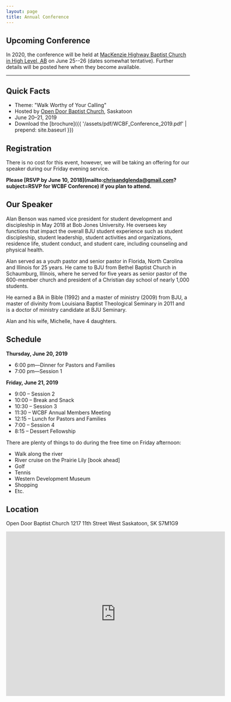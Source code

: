 ```yaml
---
layout: page
title: Annual Conference
---
```


 ## Upcoming Conference

In 2020, the conference will be held at [MacKenzie Highway Baptist Church in High Level, AB](https://goo.gl/maps/jE9Ae9pwQSqg8HCr7) on June 25--26 (dates somewhat tentative). Further details will be posted here when they become available.

------------- 


## Quick Facts

* Theme: "Walk Worthy of Your Calling"
* Hosted by [Open Door Baptist Church](https://www.odbaptist.ca/), Saskatoon
* June 20&ndash;21, 2019
* Download the [brochure]({{ '/assets/pdf/WCBF_Conference_2019.pdf' | prepend: site.baseurl }})


## Registration

There is no cost for this event, however, we will be taking an offering for our speaker during our Friday evening service. 

**Please [RSVP by June 10, 2018](mailto:chrisandglenda@gmail.com?subject=RSVP for WCBF Conference) if you plan to attend.**

## Our Speaker

Alan Benson was named vice president for student development and discipleship in May 2018 at Bob Jones University. He oversees key functions that impact the overall BJU student experience such as student discipleship, student leadership, student activities and organizations, residence life, student conduct, and student care, including counseling and physical health. 

Alan served as a youth pastor and senior pastor in Florida, North Carolina and Illinois for 25 years. He came to BJU from Bethel Baptist Church in Schaumburg, Illinois, where he served for five years as senior pastor of the 600-member church and president of a Christian day school of nearly 1,000 students.

He earned a BA in Bible (1992) and a master of ministry (2009) from BJU, a master of divinity from Louisiana Baptist Theological Seminary in 2011 and is a doctor of ministry candidate at BJU Seminary.

Alan and his wife, Michelle, have 4 daughters. 

## Schedule

**Thursday, June 20, 2019**

* 6:00 pm—Dinner for Pastors and Families
* 7:00 pm—Session 1

**Friday, June 21, 2019**

* 9:00 – Session 2 
* 10:00 – Break and Snack 
* 10:30 – Session 3 
* 11:30 – WCBF Annual Members Meeting 
* 12:15 – Lunch for Pastors and Families 
* 7:00 – Session 4 
* 8:15 – Dessert Fellowship 

There are plenty of things to do during the free time on Friday afternoon: 

* Walk along the river 
* River cruise on the Prairie Lily [book ahead] 
* Golf 
* Tennis 
* Western Development Museum 
* Shopping 
* Etc. 

## Location

<span>
Open Door Baptist Church  
1217 11th Street West  
Saskatoon, SK S7M1G9
</span>

<p>
	<iframe src="https://www.google.com/maps/embed?pb=!1m18!1m12!1m3!1d612.5225753986738!2d-106.68958177069348!3d52.11448573022226!2m3!1f0!2f0!3f0!3m2!1i1024!2i768!4f13.1!3m3!1m2!1s0x5304f731df6c486d%3A0x4891a03d1bd25a56!2sOpen+Door+Baptist+Church!5e0!3m2!1sen!2sus!4v1559243285100!5m2!1sen!2sus" width="600" height="450" frameborder="0" style="border:0" allowfullscreen></iframe>
</p>

